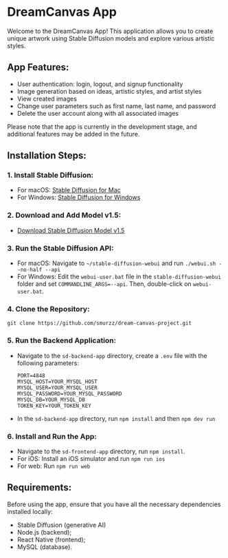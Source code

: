 # DreamCanvas App

Welcome to the DreamCanvas App! This application allows you to create unique artwork using Stable Diffusion models and explore various artistic styles.

## App Features:
- User authentication: login, logout, and signup functionality
- Image generation based on ideas, artistic styles, and artist styles
- View created images
- Change user parameters such as first name, last name, and password
- Delete the user account along with all associated images

Please note that the app is currently in the development stage, and additional features may be added in the future.

## Installation Steps:
### 1. Install Stable Diffusion:
- For macOS: [Stable Diffusion for Mac](https://stable-diffusion-art.com/install-mac/)
- For Windows: [Stable Diffusion for Windows](https://stable-diffusion-art.com/install-windows/)

### 2. Download and Add Model v1.5:
- [Download Stable Diffusion Model v1.5](https://huggingface.co/runwayml/stable-diffusion-v1-5)

### 3. Run the Stable Diffusion API:

- For macOS: Navigate to `~/stable-diffusion-webui` and run `./webui.sh --no-half --api`
- For Windows: Edit the `webui-user.bat` file in the `stable-diffusion-webui` folder and set `COMMANDLINE_ARGS=--api`. Then, double-click on `webui-user.bat`.

### 4. Clone the Repository:
``` 
git clone https://github.com/smurzz/dream-canvas-project.git 
```
### 5. Run the Backend Application:
- Navigate to the `sd-backend-app` directory, create a `.env` file with the following parameters:

    ```
    PORT=4848
    MYSQL_HOST=YOUR_MYSQL_HOST
    MYSQL_USER=YOUR_MYSQL_USER
    MYSQL_PASSWORD=YOUR_MYSQL_PASSWORD
    MYSQL_DB=YOUR_MYSQL_DB
    TOKEN_KEY=YOUR_TOKEN_KEY
    ```
- In the `sd-backend-app` directory, run `npm install` and then `npm dev run`

### 6. Install and Run the App:
- Navigate to the `sd-frontend-app` directory, run `npm install`.
- For iOS: Install an iOS simulator and run `npm run ios`
- For web: Run `npm run web`

## Requirements:
Before using the app, ensure that you have all the necessary dependencies installed locally:
- Stable Diffusion (generative AI)
- Node.js (backend); 
- React Native (frontend);
- MySQL (database). 